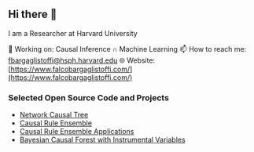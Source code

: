 ## Hi there 👋 

I am a Researcher at Harvard University

🔩 Working on: Causal Inference ∩ Machine Learning
📫 How to reach me: fbargaglistoffi@hsph.harvard.edu
🌐 Website: [https://www.falcobargaglistoffi.com/](https://www.falcobargaglistoffi.com/)

### Selected Open Source Code and Projects
- [Network Causal Tree](https://github.com/fbargaglistoffi/NetworkCausalTree)
- [Causal Rule Ensemble](https://github.com/NSAPH-Software/CRE)
- [Causal Rule Ensemble Applications](https://github.com/fbargaglistoffi/CRE_applications)
- [Bayesian Causal Forest with Instrumental Variables](https://github.com/fbargaglistoffi/BCF-IV)


<!--
**fbargaglistoffi/fbargaglistoffi** is a ✨ _special_ ✨ repository because its `README.md` (this file) appears on your GitHub profile.
![](https://komarev.com/ghpvc/?username=fbargaglistoffi&color=blue)
-->
